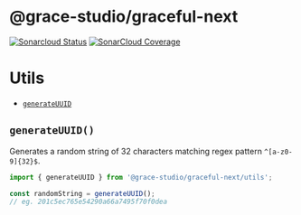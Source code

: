 # @grace-studio/graceful-next

[![Sonarcloud Status](https://sonarcloud.io/api/project_badges/measure?project=grace-studio_graceful-next&metric=alert_status)](https://sonarcloud.io/dashboard?id=grace-studio_graceful-next)
[![SonarCloud Coverage](https://sonarcloud.io/api/project_badges/measure?project=grace-studio_graceful-next&metric=coverage)](https://sonarcloud.io/component_measures/metric/coverage/list?id=grace-studio_graceful-next)

# Utils

- [`generateUUID`](#generateuuid)

## `generateUUID()`

Generates a random string of 32 characters matching regex pattern `^[a-z0-9]{32}$`.

```ts
import { generateUUID } from '@grace-studio/graceful-next/utils';

const randomString = generateUUID();
// eg. 201c5ec765e54290a66a7495f70f0dea
```
